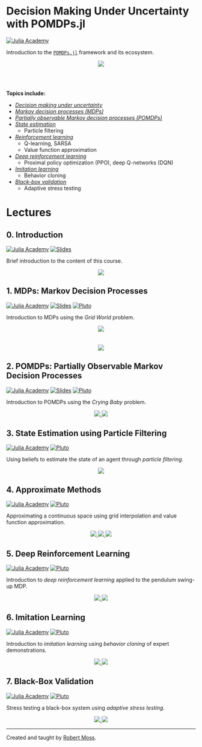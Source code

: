 # Decision Making Under Uncertainty with POMDPs.jl

<!-- julia blue 4063D8
julia green 389826
julia purple 9558B2
julia red CB3C33 -->

[![Julia Academy](https://img.shields.io/badge/julia%20academy-POMDPs.jl-4063D8)](https://juliaacademy.com/courses/decision-making-under-uncertainty-with-pomdps-jl)


Introduction to the [`POMDPs.jl`](https://github.com/JuliaPOMDP/POMDPs.jl) framework and its ecosystem.

<kbd>
<p align="center">
  <a href="https://github.com/mossr/julia-tufte-beamer/blob/julia-academy/pomdps.jl/julia-academy-pomdps.pdf">
    <img src="./media/cover.svg"/>
  </a>
</p>
</kbd>

<br/>
<br/>

**Topics include:**
- [_Decision making under uncertainty_](youtube.com)
- [_Markov decision processes (MDPs)_](youtube.com)
- [_Partially observable Markov decision processes (POMDPs)_](youtube.com)
- [_State estimation_](youtube.com)
  - Particle filtering
- [_Reinforcement learning_](youtube.com)
  - Q-learning, SARSA
  - Value function approximation
- [_Deep reinforcement learning_](youtube.com)
  - Proximal policy optimization (PPO), deep Q-networks (DQN)
- [_Imitation learning_](youtube.com)
  - Behavior cloning
- [_Black-box validation_](youtube.com)
  - Adaptive stress testing

# Lectures

## 0. Introduction

[![Julia Academy](https://img.shields.io/badge/introduction-lecture-CB3C33)](youtube.com) <!-- TODO -->
[![Slides](https://img.shields.io/badge/introduction-slides-9558B2)](https://github.com/mossr/julia-tufte-beamer/blob/julia-academy/pomdps.jl/julia-academy-pomdps-0-intro.pdf)

Brief introduction to the content of this course.

<kbd>
<p align="center">
  <a href="https://github.com/mossr/julia-tufte-beamer/blob/julia-academy/pomdps.jl/julia-academy-pomdps-0-intro.pdf">
    <img src="./media/problems-slide.svg"/>
  </a>
</p>
</kbd>


## 1. MDPs: Markov Decision Processes

[![Julia Academy](https://img.shields.io/badge/MDPs-lecture-CB3C33)]() <!-- TODO -->
[![Slides](https://img.shields.io/badge/MDPs-slides-9558B2)](https://github.com/mossr/julia-tufte-beamer/blob/julia-academy/pomdps.jl/julia-academy-pomdps-1-mdps.pdf)
[![Pluto](https://img.shields.io/badge/MDPs-notebook-389826)](https://htmlview.glitch.me/?https://github.com/JuliaAcademy/Decision-Making-Under-Uncertainty/blob/master/html/1-MDPs.jl.html)

Introduction to MDPs using the _Grid World_ problem.

<p align="center">
  <a href="https://htmlview.glitch.me/?https://github.com/JuliaAcademy/Decision-Making-Under-Uncertainty/blob/master/html/1-MDPs.jl.html">
    <img src="./notebooks/gifs/gridworld_vi_γ.gif"/>
    <br/>
    <br/>
    <br/>
    <img src="./media/gridworld-transition.svg"/>
  </a>
</p>


## 2. POMDPs: Partially Observable Markov Decision Processes

[![Julia Academy](https://img.shields.io/badge/POMDPs-lecture-CB3C33)]() <!-- TODO -->
[![Slides](https://img.shields.io/badge/POMDPs-slides-9558B2)](https://github.com/mossr/julia-tufte-beamer/blob/julia-academy/pomdps.jl/julia-academy-pomdps-2-pomdps.pdf)
[![Pluto](https://img.shields.io/badge/POMDPs-notebook-389826)](https://htmlview.glitch.me/?https://github.com/JuliaAcademy/Decision-Making-Under-Uncertainty/blob/master/html/2-POMDPs.jl.html)

Introduction to POMDPs using the _Crying Baby_ problem.

<p align="center">
  <a href="https://htmlview.glitch.me/?https://github.com/JuliaAcademy/Decision-Making-Under-Uncertainty/blob/master/html/2-POMDPs.jl.html">
    <img src="./media/crying-baby.svg"/>
    <img src="./media/alpha-vectors.svg"/>
  </a>
</p>


## 3. State Estimation using Particle Filtering

[![Julia Academy](https://img.shields.io/badge/state%20estimation-lecture-CB3C33)]() <!-- TODO -->
[![Pluto](https://img.shields.io/badge/state%20estimation-notebook-389826)](https://htmlview.glitch.me/?https://github.com/JuliaAcademy/Decision-Making-Under-Uncertainty/blob/master/html/3-ParticleFilters.jl.html)

Using beliefs to estimate the state of an agent through _particle filtering_.

<p align="center">
  <a href="https://htmlview.glitch.me/?https://github.com/JuliaAcademy/Decision-Making-Under-Uncertainty/blob/master/html/3-ParticleFilters.jl.html">
    <img src="./notebooks/gifs/particle_filter.gif"/>
  </a>
</p>


## 4. Approximate Methods

[![Julia Academy](https://img.shields.io/badge/approximate%20methods-lecture-CB3C33)]() <!-- TODO -->
[![Pluto](https://img.shields.io/badge/approximate%20methods-notebook-389826)](https://htmlview.glitch.me/?https://github.com/JuliaAcademy/Decision-Making-Under-Uncertainty/blob/master/html/4-Approximate-Methods.jl.html)

Approximating a continuous space using grid interpolation and value function approximation.

<p align="center">
  <a href="https://htmlview.glitch.me/?https://github.com/JuliaAcademy/Decision-Making-Under-Uncertainty/blob/master/html/4-Approximate-Methods.jl.html">
    <img src="./notebooks/gifs/mountaincar.gif"/>
    <img src="./media/discretized-grid.svg"/>
    <img src="./media/mountaincar-value-policy.svg"/>
  </a>
</p>


## 5. Deep Reinforcement Learning

[![Julia Academy](https://img.shields.io/badge/deep%20RL-lecture-CB3C33)]() <!-- TODO -->
[![Pluto](https://img.shields.io/badge/deep%20RL-notebook-389826)](https://htmlview.glitch.me/?https://github.com/JuliaAcademy/Decision-Making-Under-Uncertainty/blob/master/html/5-Deep-Reinforcement-Learning.jl.html)

Introduction to _deep reinforcement learning_ applied to the pendulum swing-up MDP.

<p align="center">
  <a href="https://htmlview.glitch.me/?https://github.com/JuliaAcademy/Decision-Making-Under-Uncertainty/blob/master/html/5-Deep-Reinforcement-Learning.jl.html">
    <img src="./notebooks/gifs/pendulum_ppo.gif"/>
    <img src="./media/deep-rl-curves.svg"/>
  </a>
</p>


## 6. Imitation Learning

[![Julia Academy](https://img.shields.io/badge/imitation%20learning-lecture-CB3C33)]() <!-- TODO -->
[![Pluto](https://img.shields.io/badge/imitation%20learning-notebook-389826)](https://htmlview.glitch.me/?https://github.com/JuliaAcademy/Decision-Making-Under-Uncertainty/blob/master/html/6-Imitation-Learning.jl.html)

Introduction to _imitation learning_ using _behavior cloning_ of expert demonstrations.

<p align="center">
  <a href="https://htmlview.glitch.me/?https://github.com/JuliaAcademy/Decision-Making-Under-Uncertainty/blob/master/html/6-Imitation-Learning.jl.html">
    <img src="./notebooks/gifs/pendulum-behavior-cloned.gif"/>
    <img src="./media/behavior-cloned-curves.svg"/>
  </a>
</p>


## 7. Black-Box Validation

[![Julia Academy](https://img.shields.io/badge/black&dash;box%20validation-lecture-CB3C33)]() <!-- TODO -->
[![Pluto](https://img.shields.io/badge/black&dash;box%20validation-notebook-389826)](https://htmlview.glitch.me/?https://github.com/JuliaAcademy/Decision-Making-Under-Uncertainty/blob/master/html/7-BlackBox-Validation.jl.html)

Stress testing a black-box system using _adaptive stress testing_.

<p align="center">
  <a href="https://htmlview.glitch.me/?https://github.com/JuliaAcademy/Decision-Making-Under-Uncertainty/blob/master/html/7-BlackBox-Validation.jl.html">
    <img src="./media/ast-reward.png"/>
    <img src="./media/ast.png"/>
  </a>
</p>


---
Created and taught by [Robert Moss](https://github.com/mossr).
